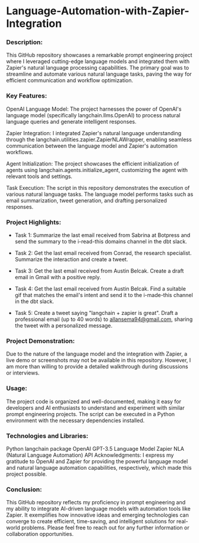 # Language-Automation-with-Zapier-Integration

### Description:
This GitHub repository showcases a remarkable prompt engineering project where I leveraged cutting-edge language models and integrated them with Zapier's natural language processing capabilities. The primary goal was to streamline and automate various natural language tasks, paving the way for efficient communication and workflow optimization.

### Key Features:
OpenAI Language Model: The project harnesses the power of OpenAI's language model (specifically langchain.llms.OpenAI) to process natural language queries and generate intelligent responses.

Zapier Integration: I integrated Zapier's natural language understanding through the langchain.utilities.zapier.ZapierNLAWrapper, enabling seamless communication between the language model and Zapier's automation workflows.

Agent Initialization: The project showcases the efficient initialization of agents using langchain.agents.initialize_agent, customizing the agent with relevant tools and settings.

Task Execution: The script in this repository demonstrates the execution of various natural language tasks. The language model performs tasks such as email summarization, tweet generation, and drafting personalized responses.

### Project Highlights:
- Task 1: Summarize the last email received from Sabrina at Botpress and send the summary to the i-read-this domains channel in the dbt slack.

- Task 2: Get the last email received from Conrad, the research specialist. Summarize the interaction and create a tweet.

- Task 3: Get the last email received from Austin Belcak. Create a draft email in Gmail with a positive reply.

- Task 4: Get the last email received from Austin Belcak. Find a suitable gif that matches the email's intent and send it to the i-made-this channel in the dbt slack.

- Task 5: Create a tweet saying "langchain + zapier is great". Draft a professional email (up to 40 words) to allansema94@gmail.com, sharing the tweet with a personalized message.

### Project Demonstration:
Due to the nature of the language model and the integration with Zapier, a live demo or screenshots may not be available in this repository. However, I am more than willing to provide a detailed walkthrough during discussions or interviews.

### Usage:
The project code is organized and well-documented, making it easy for developers and AI enthusiasts to understand and experiment with similar prompt engineering projects. The script can be executed in a Python environment with the necessary dependencies installed.

### Technologies and Libraries:
Python
langchain package
OpenAI GPT-3.5 Language Model
Zapier NLA (Natural Language Automation) API
Acknowledgments:
I express my gratitude to OpenAI and Zapier for providing the powerful language model and natural language automation capabilities, respectively, which made this project possible.

### Conclusion:
This GitHub repository reflects my proficiency in prompt engineering and my ability to integrate AI-driven language models with automation tools like Zapier. It exemplifies how innovative ideas and emerging technologies can converge to create efficient, time-saving, and intelligent solutions for real-world problems. Please feel free to reach out for any further information or collaboration opportunities.
